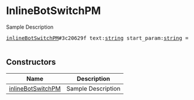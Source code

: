 # InlineBotSwitchPM

Sample Description

<pre>
<a href="../constructor/inlineBotSwitchPM.md">inlineBotSwitchPM</a>#3c20629f text:<a href="../type/string.md">string</a> start_param:<a href="../type/string.md">string</a> = <a href="../type/InlineBotSwitchPM.md">InlineBotSwitchPM</a>;

</pre>

## Constructors

| Name | Description |
|------|-------------|
| [inlineBotSwitchPM](../constructor/inlineBotSwitchPM.md) | Sample Description |

